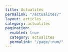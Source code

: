 ```yaml
---
title: Actualités
permalink: "/actualites/"
layout: articles
category: actualites
pagination:
  enabled: true
  category: actualites
  permalink: "/page/:num/"
---
```


